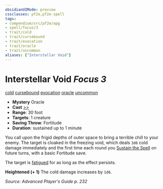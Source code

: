 ```yaml
---
obsidianUIMode: preview
cssclasses: pf2e,pf2e-spell
tags:
- compendium/src/pf2e/apg
- spell/focus/3
- trait/cold
- trait/cursebound
- trait/evocation
- trait/oracle
- trait/uncommon
aliases: ["Interstellar Void"]
---
```

# Interstellar Void *Focus 3*   
[cold](rules/traits/cold.md "Cold Energy & Element Trait")  [cursebound](rules/traits/cursebound-apg.md "Cursebound Spell Trait")  [evocation](rules/traits/evocation.md "Evocation School Trait")  [oracle](rules/traits/oracle-apg.md "Oracle Class Trait")  [uncommon](rules/traits/uncommon.md "Uncommon Rarity Trait")  

- **Mystery** Oracle
- **Cast** [>>](rules/core-rulebook/chapter-9-playing-the-game.md#Actions "Two-Action") 
- **Range**: 30 foot
- **Targets**: 1 creature
- **Saving Throw**: Fortitude
- **Duration**: sustained up to 1 minute

You call upon the frigid depths of outer space to bring a terrible chill to your enemy. The target is cloaked in the freezing void, which deals `3d6` cold damage immediately and the first time each round you [Sustain the Spell](rules/actions/sustain-a-spell.md) on future turns, with a basic Fortitude save.

The target is [fatigued](rules/conditions.md#Fatigued) for as long as the effect persists.

**Heightened (+ 1)** The cold damage increases by `1d6`.

*Source: Advanced Player's Guide p. 232*